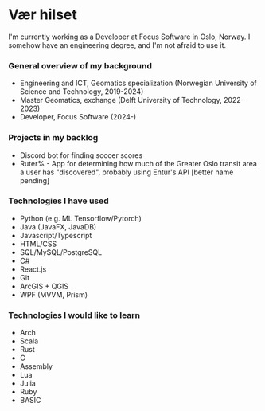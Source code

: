 # Vær hilset

I'm currently working as a Developer at Focus Software in Oslo, Norway. I somehow have an engineering degree, and I'm not afraid to use it. 

### General overview of my background
- Engineering and ICT, Geomatics specialization (Norwegian University of Science and Technology, 2019-2024)
- Master Geomatics, exchange (Delft University of Technology, 2022-2023)
- Developer, Focus Software (2024-)

### Projects in my backlog
- Discord bot for finding soccer scores
- Ruter% - App for determining how much of the Greater Oslo transit area a user has "discovered", probably using Entur's API [better name pending]

### Technologies I have used
- Python (e.g. ML Tensorflow/Pytorch)
- Java (JavaFX, JavaDB)
- Javascript/Typescript
- HTML/CSS
- SQL/MySQL/PostgreSQL
- C#
- React.js
- Git
- ArcGIS + QGIS
- WPF (MVVM, Prism)

### Technologies I would like to learn
- Arch
- Scala
- Rust
- C
- Assembly
- Lua
- Julia
- Ruby
- BASIC

<!--
**rkh00/rkh00** is a ✨ _special_ ✨ repository because its `README.md` (this file) appears on your GitHub profile.

Here are some ideas to get you started:

- 🔭 I’m currently working on ...
- 🌱 I’m currently learning ...
- 👯 I’m looking to collaborate on ...
- 🤔 I’m looking for help with ...
- 💬 Ask me about ...
- 📫 How to reach me: ...
- 😄 Pronouns: ...
- ⚡ Fun fact: ...
-->
